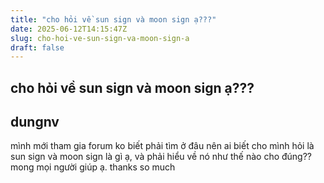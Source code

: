 ```yaml
---
title: "cho hỏi về sun sign và moon sign ạ???"
date: 2025-06-12T14:15:47Z
slug: cho-hoi-ve-sun-sign-va-moon-sign-a
draft: false
---
```


## cho hỏi về sun sign và moon sign ạ???

## dungnv

mình mới tham gia forum ko biết phải tìm ở đâu nên ai biết cho mình hỏi là sun sign và moon sign là gì ạ, và phải hiểu về nó như thế nào cho đúng?? mong mọi người giúp ạ. thanks so much